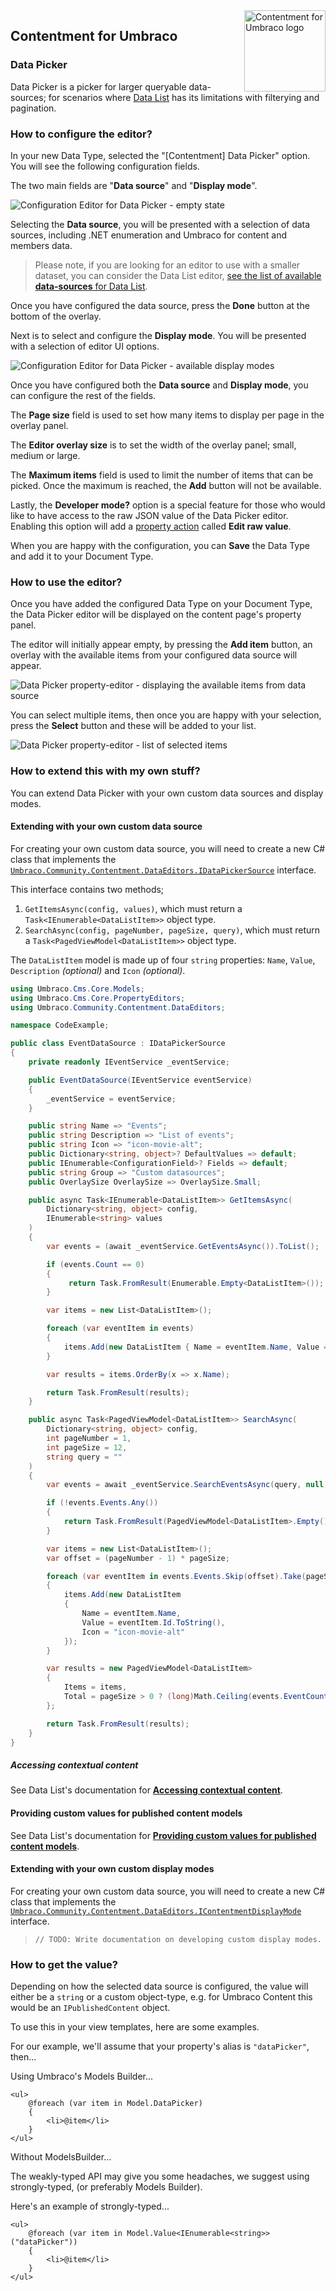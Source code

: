 <img src="../assets/img/logo.png" alt="Contentment for Umbraco logo" title="A state of Umbraco happiness." height="130" align="right">

## Contentment for Umbraco

### Data Picker

Data Picker is a picker for larger queryable data-sources; for scenarios where [Data List](data-list.md) has its limitations with filterying and pagination.


### How to configure the editor?

In your new Data Type, selected the "[Contentment] Data Picker" option. You will see the following configuration fields.

The two main fields are "**Data source**" and "**Display mode**".

![Configuration Editor for Data Picker - empty state](data-picker--configuration-editor-01.png)

Selecting the **Data source**, you will be presented with a selection of data sources, including .NET enumeration and Umbraco for content and members data.

> Please note, if you are looking for an editor to use with a smaller dataset, you can consider the Data List editor, [see the list of available **data-sources** for Data List](../data-sources/README.md).

Once you have configured the data source, press the **Done** button at the bottom of the overlay.

Next is to select and configure the **Display mode**. You will be presented with a selection of editor UI options.

![Configuration Editor for Data Picker - available display modes](data-picker--configuration-editor-04.png)

Once you have configured both the **Data source** and **Display mode**, you can configure the rest of the fields.

The **Page size** field is used to set how many items to display per page in the overlay panel.

The **Editor overlay size** is to set the width of the overlay panel; small, medium or large.

The **Maximum items** field is used to limit the number of items that can be picked. Once the maximum is reached, the **Add** button will not be available.

Lastly, the **Developer mode?** option is a special feature for those who would like to have access to the raw JSON value of the Data Picker editor. Enabling this option will add a [property action](https://our.umbraco.com/Documentation/Extending/Property-Editors/Property-Actions/) called **Edit raw value**.

When you are happy with the configuration, you can **Save** the Data Type and add it to your Document Type.


### How to use the editor?

Once you have added the configured Data Type on your Document Type, the Data Picker editor will be displayed on the content page's property panel.

The editor will initially appear empty, by pressing the **Add item** button, an overlay with the available items from your configured data source will appear.

![Data Picker property-editor - displaying the available items from data source](data-picker--property-editor-01.png)

You can select multiple items, then once you are happy with your selection, press the **Select** button and these will be added to your list.

![Data Picker property-editor - list of selected items](data-picker--property-editor-02.png)


### How to extend this with my own stuff?

You can extend Data Picker with your own custom data sources and display modes.


#### Extending with your own custom data source

For creating your own custom data source, you will need to create a new C# class that implements the [`Umbraco.Community.Contentment.DataEditors.IDataPickerSource`](https://github.com/leekelleher/umbraco-contentment/blob/dev/v6.x/src/Umbraco.Community.Contentment/DataEditors/DataPicker/IDataPickerSource.cs) interface.

This interface contains two methods;

1. `GetItemsAsync(config, values)`, which must return a `Task<IEnumerable<DataListItem>>` object type.
2. `SearchAsync(config, pageNumber, pageSize, query)`, which must return a `Task<PagedViewModel<DataListItem>>` object type.

The `DataListItem` model is made up of four `string` properties: `Name`, `Value`, `Description` _(optional)_ and `Icon` _(optional)_.

```csharp
using Umbraco.Cms.Core.Models;
using Umbraco.Cms.Core.PropertyEditors;
using Umbraco.Community.Contentment.DataEditors;

namespace CodeExample;

public class EventDataSource : IDataPickerSource
{
    private readonly IEventService _eventService;

    public EventDataSource(IEventService eventService)
    {
        _eventService = eventService;
    }

    public string Name => "Events";
    public string Description => "List of events";
    public string Icon => "icon-movie-alt";
    public Dictionary<string, object>? DefaultValues => default;
    public IEnumerable<ConfigurationField>? Fields => default;
    public string Group => "Custom datasources";
    public OverlaySize OverlaySize => OverlaySize.Small;

    public async Task<IEnumerable<DataListItem>> GetItemsAsync(
        Dictionary<string, object> config,
        IEnumerable<string> values
    )
    {
        var events = (await _eventService.GetEventsAsync()).ToList();

        if (events.Count == 0)
        {
             return Task.FromResult(Enumerable.Empty<DataListItem>());
        }

        var items = new List<DataListItem>();

        foreach (var eventItem in events)
        {
            items.Add(new DataListItem { Name = eventItem.Name, Value = eventItem.Id.ToString() });
        }

        var results = items.OrderBy(x => x.Name);

        return Task.FromResult(results);
    }

    public async Task<PagedViewModel<DataListItem>> SearchAsync(
        Dictionary<string, object> config,
        int pageNumber = 1,
        int pageSize = 12,
        string query = ""
    )
    {
        var events = await _eventService.SearchEventsAsync(query, null, null, null, null);

        if (!events.Events.Any())
        {
            return Task.FromResult(PagedViewModel<DataListItem>.Empty());
        }

        var items = new List<DataListItem>();
        var offset = (pageNumber - 1) * pageSize;

        foreach (var eventItem in events.Events.Skip(offset).Take(pageSize))
        {
            items.Add(new DataListItem
            {
                Name = eventItem.Name,
                Value = eventItem.Id.ToString(),
                Icon = "icon-movie-alt"
            });
        }

        var results = new PagedViewModel<DataListItem>
        {
            Items = items,
            Total = pageSize > 0 ? (long)Math.Ceiling(events.EventCount / (decimal)pageSize) : 1,
        };

        return Task.FromResult(results);
    }
}
```


##### Accessing contextual content

See Data List's documentation for [**Accessing contextual content**](https://github.com/leekelleher/umbraco-contentment/blob/dev/v6.x/docs/editors/data-list.md#accessing-contextual-content).


#### Providing custom values for published content models

See Data List's documentation for [**Providing custom values for published content models**](https://github.com/leekelleher/umbraco-contentment/blob/dev/v6.x/docs/editors/data-list.md#providing-custom-values-for-published-content-models).


#### Extending with your own custom display modes

For creating your own custom data source, you will need to create a new C# class that implements the [`Umbraco.Community.Contentment.DataEditors.IContentmentDisplayMode`](https://github.com/leekelleher/umbraco-contentment/blob/dev/v6.x/src/Umbraco.Community.Contentment/DataEditors/_/IContentmentDisplayMode.cs) interface.

> `// TODO: Write documentation on developing custom display modes.`


### How to get the value?

Depending on how the selected data source is configured, the value will either be a `string` or a custom object-type, e.g. for Umbraco Content this would be an `IPublishedContent` object.

To use this in your view templates, here are some examples.

For our example, we'll assume that your property's alias is `"dataPicker"`, then...

Using Umbraco's Models Builder...

```cshtml
<ul>
    @foreach (var item in Model.DataPicker)
    {
        <li>@item</li>
    }
</ul>
```

Without ModelsBuilder...

The weakly-typed API may give you some headaches, we suggest using strongly-typed, (or preferably Models Builder).

Here's an example of strongly-typed...

```cshtml
<ul>
    @foreach (var item in Model.Value<IEnumerable<string>>("dataPicker"))
    {
        <li>@item</li>
    }
</ul>
```

